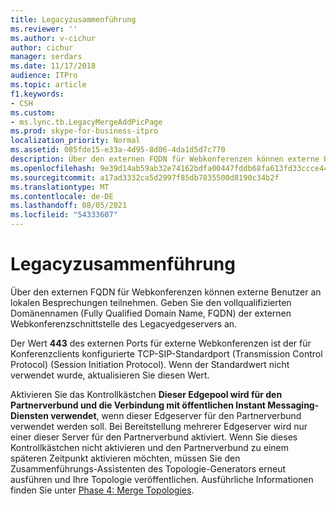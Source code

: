 ```yaml
---
title: Legacyzusammenführung
ms.reviewer: ''
ms.author: v-cichur
author: cichur
manager: serdars
ms.date: 11/17/2018
audience: ITPro
ms.topic: article
f1.keywords:
- CSH
ms.custom:
- ms.lync.tb.LegacyMergeAddPicPage
ms.prod: skype-for-business-itpro
localization_priority: Normal
ms.assetid: 085fde15-e33a-4d95-8d06-4da1d5d7c770
description: Über den externen FQDN für Webkonferenzen können externe Benutzer an lokalen Besprechungen teilnehmen. Geben Sie den vollqualifizierten Domänennamen (Fully Qualified Domain Name, FQDN) der externen Webkonferenzschnittstelle des Legacyedgeservers an.
ms.openlocfilehash: 9e39d14ab59ab32e74162bdfa00447fddb68fa613fd33ccce445b11c0ae85ac6
ms.sourcegitcommit: a17ad3332ca5d2997f85db7835500d8190c34b2f
ms.translationtype: MT
ms.contentlocale: de-DE
ms.lasthandoff: 08/05/2021
ms.locfileid: "54333607"
---
```

# <a name="legacy-merge"></a>Legacyzusammenführung

Über den externen FQDN für Webkonferenzen können externe Benutzer an lokalen Besprechungen teilnehmen. Geben Sie den vollqualifizierten Domänennamen (Fully Qualified Domain Name, FQDN) der externen Webkonferenzschnittstelle des Legacyedgeservers an.

Der Wert **443** des externen Ports für externe Webkonferenzen ist der für Konferenzclients konfigurierte TCP-SIP-Standardport (Transmission Control Protocol) (Session Initiation Protocol). Wenn der Standardwert nicht verwendet wurde, aktualisieren Sie diesen Wert.

Aktivieren Sie das Kontrollkästchen **Dieser Edgepool wird für den Partnerverbund und die Verbindung mit öffentlichen Instant Messaging-Diensten verwendet**, wenn dieser Edgeserver für den Partnerverbund verwendet werden soll. Bei Bereitstellung mehrerer Edgeserver wird nur einer dieser Server für den Partnerverbund aktiviert. Wenn Sie dieses Kontrollkästchen nicht aktivieren und den Partnerverbund zu einem späteren Zeitpunkt aktivieren möchten, müssen Sie den Zusammenführungs-Assistenten des Topologie-Generators erneut ausführen und Ihre Topologie veröffentlichen. Ausführliche Informationen finden Sie unter [Phase 4: Merge Topologies](/previous-versions/office/lync-server-2013/phase-4-merge-topologies).
